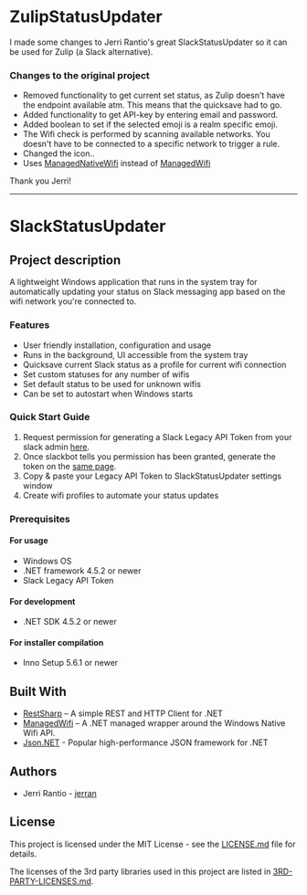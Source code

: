 # ZulipStatusUpdater

I made some changes to Jerri Rantio's great SlackStatusUpdater so it can be used for Zulip (a Slack alternative). 

### Changes to the original project
* Removed functionality to get current set status, as Zulip doesn't have the endpoint available atm. This means that the quicksave had to go.
* Added functionality to get API-key by entering email and password.
* Added boolean to set if the selected emoji is a realm specific emoji.
* The Wifi check is performed by scanning available networks. You doesn't have to be connected to a specific network to trigger a rule.
* Changed the icon.. 
* Uses [ManagedNativeWifi](https://github.com/emoacht/ManagedNativeWifi) instead of [ManagedWifi](https://archive.codeplex.com/?p=managedwifi)

Thank you Jerri!

---

# SlackStatusUpdater
## Project description

A lightweight Windows application that runs in the system tray for automatically updating your status on Slack messaging app based on the wifi network you're
connected to.

### Features
* User friendly installation, configuration and usage
* Runs in the background, UI accessible from the system tray
* Quicksave current Slack status as a profile for current wifi connection
* Set custom statuses for any number of wifis
* Set default status to be used for unknown wifis
* Can be set to autostart when Windows starts

### Quick Start Guide

1. Request permission for generating a Slack Legacy API Token from your slack admin [here](https://api.slack.com/custom-integrations/legacy-tokens).
2. Once slackbot tells you permission has been granted, generate the token on the [same page](https://api.slack.com/custom-integrations/legacy-tokens).
3. Copy & paste your Legacy API Token to SlackStatusUpdater settings window
4. Create wifi profiles to automate your status updates

### Prerequisites

#### For usage

* Windows OS
* .NET framework 4.5.2 or newer
* Slack Legacy API Token

#### For development

* .NET SDK 4.5.2 or newer

#### For installer compilation

* Inno Setup 5.6.1 or newer

## Built With
* [RestSharp](http://restsharp.org/) – A simple REST and HTTP Client for .NET
* [ManagedWifi](https://archive.codeplex.com/?p=managedwifi) – A .NET managed wrapper around the Windows Native Wifi API.
* [Json.NET](https://www.newtonsoft.com/json) - Popular high-performance JSON framework for .NET

## Authors

* Jerri Rantio - [jerran](https://github.com/jerran)

## License
This project is licensed under the MIT License - see the [LICENSE.md](LICENSE.md) file for details.

The licenses of the 3rd party libraries used in this project are listed in [3RD-PARTY-LICENSES.md](3RD-PARTY-LICENSES.md).
